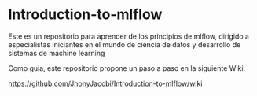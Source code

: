# Introduction-to-mlflow
Este es un repositorio para aprender de los principios de mlflow, dirigido a especialistas iniciantes en el mundo de ciencia de datos y desarrollo de sistemas de machine learning

Como guia, este repositorio propone un paso a paso en la siguiente Wiki: 

https://github.com/JhonyJacobi/Introduction-to-mlflow/wiki
